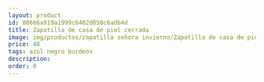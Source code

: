 ```yaml
---
layout: product
id: 00666a919a1999c6402d850c6adb4d
title: Zapatilla de casa de piel cerrada 
image: img/productos/zapatilla señora invierno/Zapatilla de casa de piel cerrada =48 =azul negro burdeos.webp
price: 48 
tags: azul negro burdeos
description: 
order: 0
---
```

